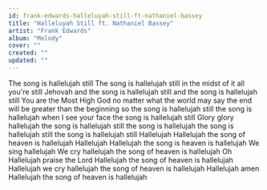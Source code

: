 ```yaml
---
id: frank-edwards-halleluyah-still-ft-nathaniel-bassey
title: "Halleluyah Still ft. Nathaniel Bassey"
artist: "Frank Edwards"
album: "Melody"
cover: ""
created: ""
updated: ""
---
```


The song is hallelujah still
The song is hallelujah still
in the midst of it all you're still Jehovah
and the song is hallelujah still
and the song is hallelujah still
You are the Most High God
no matter what the world may say
the end will be greater than the beginning
so the song is hallelujah still
the song is hallelujah
when I see your face
the song is hallelujah still
Glory glory hallelujah
the song is hallelujah still
the song is hallelujah
the song is hallelujah still
the song is hallelujah
still
Hallelujah
Hallelujah
the song of heaven
is hallelujah
Hallelujah
Hallelujah
the song is heaven
is hallelujah
We sing hallelujah
We cry hallelujah
the song of heaven is hallelujah
Oh Hallelujah praise the Lord
Hallelujah
the song of heaven is hallelujah
Hallelujah
we cry hallelujah
the song of heaven is hallelujah
Hallelujah amen
Hallelujah
the song of heaven is hallelujah